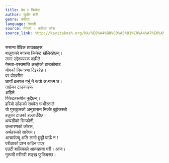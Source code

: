 ```yaml
---
title: वेद र क्रिकेट
author: सुधीर क्षेत्री
genre: कविता
language: नेपाली
source: नेपाली - कविता कोश
source_link: http://kavitakosh.org/kk/%E0%A4%B8%E0%A5%81%E0%A4%A7%E0%A5%80%E0%A4%B0_%E0%A4%95%E0%A5%8D%E0%A4%B7%E0%A5%87%E0%A4%A4%E0%A5%8D%E0%A4%B0%E0%A5%80
---
```


ससाना वैदिक टाउकाहरू  
बालुवाको बगरमा क्रिकेट खेलिरहेछन्।  
लामा उद्देश्यपरक दाह्रीले  
गेरूवा-वस्त्रमाथि अल्झेको टाउकोबाट  
योगको निमन्त्रणा दिइरहेछ।  
पर पोखरीमा  
छायॉं ढलपल गर्नु नै कत्रो अध्यात्म छ।  
ताछेका टाउकाहरू  
अहिले  
विकेटहरूबीच कुद्दैछन्।  
हरियो डॉंडाको समवेत गम्भीरताले  
यो गुरुकुलको अनुशासन निक्कै बुझेजस्तो  
हलुका टाउको हल्लाउँदैछ।  
थप्पडीको सिम्फोनी,  
उच्चारणको कोरस,  
अर्थहरूको सारेगम।  
आचार्यज्यू अलि लामो छुट्टी पाऊँ न !  
परीक्षाको प्रश्न कठिन पाएर  
एउटी बालिकाले आत्महत्या गरी। आज।  
गुरूजी मरीमरी शङ्ख फुकिबस्छ।
